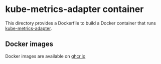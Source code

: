 kube-metrics-adapter container
=============================

This directory provides a Dockerfile to build a Docker container that runs [kube-metrics-adapter](https://github.com/zalando-incubator/kube-metrics-adapter).

Docker images
-------------

Docker images are available on [ghcr.io](https://github.com/cybozu/neco-containers/pkgs/container/kube-metrics-adapter)
